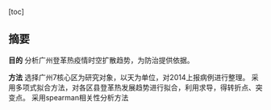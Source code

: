 [toc]

## 摘要

**目的**
分析广州登革热疫情时空扩散趋势，为防治提供依据。

**方法**
选择广州7核心区为研究对象，以天为单位，对2014上报病例进行整理。
采用多项式拟合方法，对各区县登革热发展趋势进行拟合，利用求导，得转折点、突变点。
采用spearman相关性分析方法





































